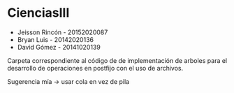 # CienciasIII
- Jeisson Rincón - 20152020087
- Bryan Luis     - 20142020136
- David Gómez    - 20141020139

Carpeta correspondiente al código de de implementación de arboles para el desarrollo de operaciones en postfijo con el uso de archivos.

Sugerencia mía -> usar cola en vez de pila
